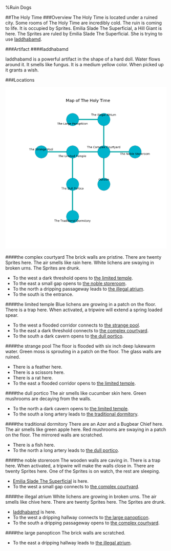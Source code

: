 %Ruin Dogs

##The Holy Time
###Overview
The Holy Time is located under a ruined city. Some rooms of The Holy Time are incredibly cold. The ruin is coming to life. It is occupied by Sprites. <a name="Emilia-Slade-The-Superficial"></a>Emilia Slade The Superficial, a Hill Giant is here. The Sprites are ruled by Emilia Slade The Superficial. She  is trying to use [Iaddhabamd](#Iaddhabamd). 



###Artifact
####<a name="Iaddhabamd"></a>Iaddhabamd


Iaddhabamd is a powerful artifact in the shape of a hard doll. Water flows around it. It smells like fungus. It is a medium yellow color. When picked up it grants a wish. 





###Locations


![](../v2/images/The-Holy-Time.png)

####<a name="the-complex-courtyard"></a>the complex courtyard
The brick walls are pristine. There are twenty Sprites here. The air smells like rain here. White lichens are swaying in broken urns. The Sprites are drunk. 



* To the west a dark threshold opens to [the limited temple](#the-limited-temple).
* To the east a small gap opens to [the noble storeroom](#the-noble-storeroom).
* To the north a dripping passageway leads to [the illegal atrium](#the-illegal-atrium).
* To the south is the entrance.


####<a name="the-limited-temple"></a>the limited temple
Blue lichens are growing in a patch on the floor. There is a trap here. When activated, a tripwire will extend a spring loaded spear. 



* To the west a flooded corridor connects to [the strange pool](#the-strange-pool).
* To the east a dark threshold connects to [the complex courtyard](#the-complex-courtyard).
* To the south a dark cavern opens to [the dull portico](#the-dull-portico).


####<a name="the-strange-pool"></a>the strange pool
The floor is flooded with six inch deep lukewarm water. Green moss is sprouting in a patch on the floor. The glass walls are ruined. 



* There is a feather here.
* There is a scissors here.
* There is a rat here.
* To the east a flooded corridor opens to [the limited temple](#the-limited-temple).


####<a name="the-dull-portico"></a>the dull portico
The air smells like cucumber skin here. Green mushrooms are decaying from the walls. 



* To the north a dark cavern opens to [the limited temple](#the-limited-temple).
* To the south a long artery leads to [the traditional dormitory](#the-traditional-dormitory).


####<a name="the-traditional-dormitory"></a>the traditional dormitory
There are an Azer and a Bugbear Chief here. The air smells like green apple here. Red mushrooms are swaying in a patch on the floor. The mirrored walls are scratched. 



* There is a fish here.
* To the north a long artery leads to [the dull portico](#the-dull-portico).


####<a name="the-noble-storeroom"></a>the noble storeroom
The wooden walls are caving in. There is a trap here. When activated, a tripwire will make the walls close in. There are twenty Sprites here. One of the Sprites is on watch, the rest are sleeping. 



* [Emilia Slade The Superficial](#Emilia-Slade-The-Superficial) is here.
* To the west a small gap connects to [the complex courtyard](#the-complex-courtyard).


####<a name="the-illegal-atrium"></a>the illegal atrium
White lichens are growing in broken urns. The air smells like chive here. There are twenty Sprites here. The Sprites are drunk. 



* [Iaddhabamd](#Iaddhabamd) is here.
* To the west a dripping hallway connects to [the large panopticon](#the-large-panopticon).
* To the south a dripping passageway opens to [the complex courtyard](#the-complex-courtyard).


####<a name="the-large-panopticon"></a>the large panopticon
The brick walls are scratched. 



* To the east a dripping hallway leads to [the illegal atrium](#the-illegal-atrium).


